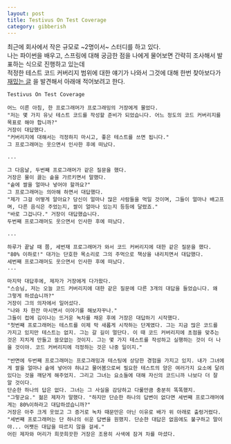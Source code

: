 ```yaml
---
layout: post
title: Testivus On Test Coverage
category: gibberish
---
```


최근에 회사에서 작은 규모로 ~2명이서~ 스터디를 하고 있다.  
나는 파이썬을 배우고, 스프링에 대해 궁금한 점을 나에게 물어보면 간략히 조사해서 발표하는 식으로 진행하고 있는데   
적정한 테스트 코드 커버리지 범위에 대한 얘기가 나와서 그것에 대해 한번 찾아보다가 
[재밌는 글](https://stackoverflow.com/questions/90002/what-is-a-reasonable-code-coverage-for-unit-tests-and-why/9002)
을 발견해서 아래애 적어보려고 한다.  
   
```
Testivus On Test Coverage

어느 이른 아침, 한 프로그래머가 프로그래밍의 거장에게 물었다.
"저는 몇 가지 유닛 테스트 코드를 작성할 준비가 되었습니다. 어느 정도의 코드 커버리지를 목표로 해야 합니까?"  
거장이 대답했다.
"커버리지에 대해서는 걱정하지 마시고, 좋은 테스트를 쓰면 됩니다."  
그 프로그래머는 웃으면서 인사한 후에 떠났다.

...

그 다음날, 두번째 프로그래머가 같은 질문을 했다.
거장은 물이 끓는 솥을 가르키면서 말했다.
"솥에 쌀을 얼마나 넣어야 할까요?"
그 프로그래머는 의아해 하면서 대답했다.
"제가 그걸 어떻게 알아요? 당신이 얼마나 많은 사람들을 먹일 것이며, 그들이 얼마나 배고프며, 다른 음식은 주었는지, 쌀이 얼마나 있는지 등등에 달렸죠."
"바로 그겁니다." 거장이 대답했습니다.
두번째 프로그래머도 웃으면서 인사한 후에 떠났다.

...

하루가 끝날 때 쯤, 세번재 프로그래머가 와서 코드 커버리지에 대한 같은 질문을 했다.
"80% 이하로!" 대가는 단호한 목소리로 그의 주먹으로 책상을 내리치면서 대답했다.
세번째 프로그래머도 웃으면서 인사한 후에 떠났다.
...

마지막 대답후에, 제자가 거장에게 다가왔다.
"스승님, 저는 오늘 코드 커버리지에 대한 같은 질문에 다른 3개의 대답을 들었습니다. 왜 그렇게 하셨습니까?"
거장이 그의 의자에서 일어섰다.
"나와 차 한잔 마시면서 이야기를 해보자꾸나."
그들이 컵에 김이나는 뜨거운 녹차를 채운 후에 거장은 대답하기 시작했다.
"첫번째 프로그래머는 테스트를 이제 막 새롭게 시작하는 단계였다. 그는 지금 많은 코드를 가지고 있지만 테스트는 없지. 그는 갈 길이 멀단다. 이 때 코드 커버리지에 초점을 맞추는 것은 지치게 만들고 쓸모없는 것이지. 그는 몇 가지 테스트를 작성하고 실행하는 것이 더 나을 것이야. 코드 커버리지에 걱정하는 것은 나중 일이지."

"반면에 두번째 프로그래머는 프로그래밍과 테스팅에 상당한 경험을 가지고 있지. 내가 그녀에게 쌀을 얼마나 솥에 넣어야 하냐고 물어봄으로써 필요한 테스트의 양은 여러가지 요소에 달려있다는 것을 깨닫게 해주었지. 그리고 그녀는 요소들에 대해 자신의 코드니까 나보다 더 잘 알 것이다.
단순한 하나의 답은 없다. 그녀는 그 사실을 감당하고 다룰만큼 충분히 똑똑했지.
"그렇군요." 젊은 제자가 말했다. "하지만 단순한 하나의 답변이 없다면 세번째 프로그래머에게는 80%이하라고 대답하셨습니까?"
거장은 아주 크게 웃었고 그 증거로 녹차 때문만은 아닌 이유로 배가 위 아래로 출렁거렸다.
"세번째 프로그래머는 단 하나의 쉬운 답변을 원했지. 단순한 대답은 없음에도 불구하고 말이야... 어쨋든 대답을 따르지 않을 걸세."
어린 제자와 머리가 희끗희끗한 거장은 조용히 사색에 잠겨 차를 마셨다.
```
